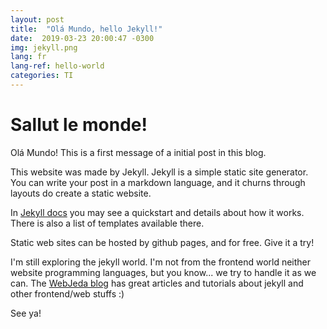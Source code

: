 ```yaml
---
layout: post
title:  "Olá Mundo, hello Jekyll!"
date:  2019-03-23 20:00:47 -0300
img: jekyll.png
lang: fr
lang-ref: hello-world
categories: TI
---
```


# Sallut le monde!

Olá Mundo! This is a first message of a initial post in this blog.

This website was made by Jekyll. Jekyll is a simple static site generator. You can write your post in a markdown language, and it churns through layouts do create a static website.

In [Jekyll docs](https://jekyllrb.com/docs/) you may see a quickstart and details about how it works. There is also a list of templates available there.

Static web sites can be hosted by github pages, and for free. Give it a try!

I'm still exploring the jekyll world. I'm not from the frontend world neither website programming languages, but you know... we try to handle it as we can. The [WebJeda blog](https://blog.webjeda.com/) has great articles and tutorials about jekyll and other frontend/web stuffs  :)

See ya!

